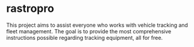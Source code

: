 # rastropro
This project aims to assist everyone who works with vehicle tracking and fleet management. The goal is to provide the most comprehensive instructions possible regarding tracking equipment, all for free.
